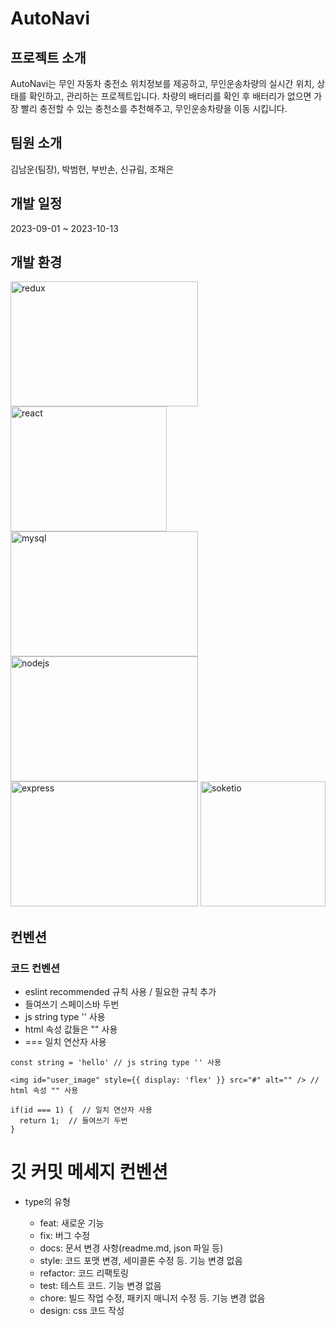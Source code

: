 # AutoNavi

## 프로젝트 소개
AutoNavi는 무인 자동차 충전소 위치정보를 제공하고, 무인운송차량의 실시간 위치, 상태를 확인하고, 관리하는 프로젝트입니다.
차량의 배터리를 확인 후 배터리가 없으면 가장 빨리 충전할 수 있는 충천소를 추천해주고, 무인운송차량을 이동 시킵니다.  

## 팀원 소개
김남운(팀장), 박범현, 부반손, 신규림, 조채은

## 개발 일정
2023-09-01 ~ 2023-10-13

## 개발 환경


<img src = 'https://github.com/knu9910/AutoNavi/assets/59068144/7b5e3714-2722-400c-a1e2-10a149afd592' alt="redux" width=300, height=200 />
<img src = 'https://github.com/knu9910/AutoNavi/assets/59068144/bf8cf872-9e44-4bd3-acab-92ac5fad2970' alt="react" width=250, height=200 />
<img src = 'https://github.com/knu9910/AutoNavi/assets/59068144/00fe32f2-2a61-49ba-bde0-23f55d53087b' alt="mysql" width=300, height=200 />
<img src = 'https://github.com/knu9910/AutoNavi/assets/59068144/82b21cd2-08c3-4063-ad35-5c24502648bf' alt="nodejs" width=300, height=200 />
<img src = 'https://github.com/knu9910/AutoNavi/assets/59068144/8c8368ab-be35-4234-bfd8-9ea511927e37' alt="express" width=300, height=200 />
<img src = 'https://github.com/knu9910/AutoNavi/assets/59068144/9bdf02b5-3c02-4836-846c-9495838e3700' alt="soketio" width=200, height=200 />


## 컨벤션
### 코드 컨벤션
- eslint recommended 규칙 사용 / 필요한 규칙 추가
- 들여쓰기 스페이스바 두번
- js string type '' 사용
- html 속성 값들은 "" 사용
- === 일치 연산자 사용
  
```
const string = 'hello' // js string type '' 사용

<img id="user_image" style={{ display: 'flex' }} src="#" alt="" /> // html 속성 "" 사용

if(id === 1) {  // 일치 연산자 사용
  return 1;  // 들여쓰기 두번 
}

```
# 깃 커밋 메세지 컨벤션
- type의 유형

  - feat: 새로운 기능
  - fix: 버그 수정
  - docs: 문서 변경 사항(readme.md, json 파일 등)
  - style: 코드 포맷 변경, 세미콜론 수정 등. 기능 변경 없음
  - refactor: 코드 리팩토링 
  - test: 테스트 코드. 기능 변경 없음
  - chore: 빌드 작업 수정, 패키지 매니저 수정 등. 기능 변경 없음
  - design: css 코드 작성
 



